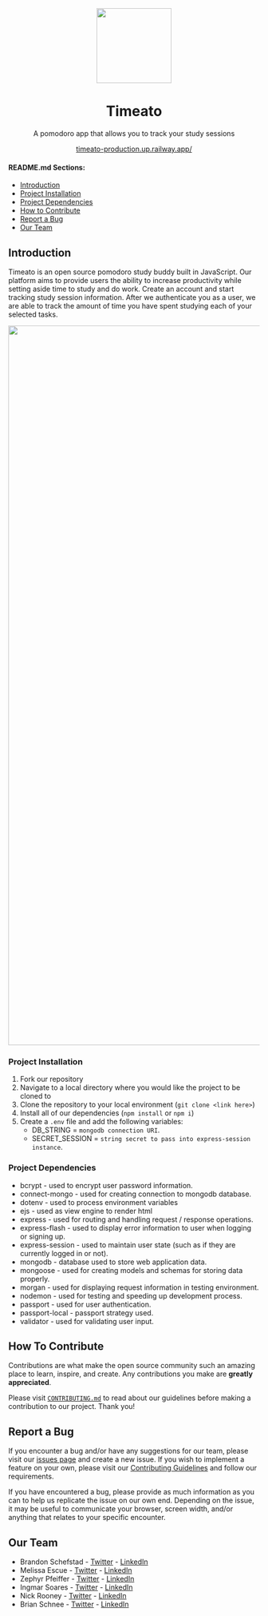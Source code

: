 <div align="center">
    <img width="150px" src="https://user-images.githubusercontent.com/77141303/189505187-cdd05b52-c769-4595-9c33-3238c94b963f.png" />
    <h1>Timeato</h1>
    <p>A pomodoro app that allows you to track your study sessions</p>
    <a href="https://timeato-production.up.railway.app/">timeato-production.up.railway.app/</a>
</div>


#### README.md Sections:
- [Introduction](#introduction)
- [Project Installation](#project-installation)
- [Project Dependencies](#project-dependencies)
- [How to Contribute](#how-to-contribute)
- [Report a Bug](#report-a-bug)
- [Our Team](#our-team)

## Introduction
Timeato is an open source pomodoro study buddy built in JavaScript. Our platform aims to provide users the ability to increase productivity while setting aside time to study and do work. Create an account and start tracking study session information. After we authenticate you as a user, we are able to track the amount of time you have spent studying each of your selected tasks. 

<div align="center">
    <img width="1440" alt="188342389-7fa669a1-e757-42da-b3c1-36146e0adacd" src="https://user-images.githubusercontent.com/77141303/189505675-4f3a023f-2d40-44be-a53d-56ab1c336f4a.png">
</div>

### Project Installation
1. Fork our repository
2. Navigate to a local directory where you would like the project to be cloned to
3. Clone the repository to your local environment (`git clone <link here>`)
4. Install all of our dependencies (`npm install` or `npm i`)
5. Create a `.env` file and add the following variables:
    - DB_STRING = `mongodb connection URI`.
    - SECRET_SESSION = `string secret to pass into express-session instance`.

### Project Dependencies

 - bcrypt - used to encrypt user password information.
 - connect-mongo - used for creating connection to mongodb database.
 - dotenv - used to process environment variables
 - ejs - used as view engine to render html
 - express - used for routing and handling request / response operations.
 - express-flash - used to display error information to user when logging or signing up.
 - express-session - used to maintain user state (such as if they are currently logged in or not).
 - mongodb - database used to store web application data.
 - mongoose - used for creating models and schemas for storing data properly.
 - morgan - used for displaying request information in testing environment.
 - nodemon - used for testing and speeding up development process.
 - passport - used for user authentication.
 - passport-local - passport strategy used.
 - validator - used for validating user input.

## How To Contribute

Contributions are what make the open source community such an amazing place to learn, inspire, and create. Any contributions you make are **greatly appreciated**.

Please visit <a href="https://github.com/devv-work/timeato/blob/main/CONTRIBUTING.md">`CONTRIBUTING.md`</a> to read about our guidelines before making a contribution to our project. Thank you!

## Report a Bug

If you encounter a bug and/or have any suggestions for our team, please visit our [issues page](https://github.com/devv-work/timeato/issues) and create a new issue. If you wish to implement a feature on your own, please visit our <a href="https://github.com/devv-work/timeato/blob/main/CONTRIBUTING.md">Contributing Guidelines</a> and follow our requirements.

If you have encountered a bug, please provide as much information as you can to help us replicate the issue on our own end. Depending on the issue, it may be useful to communicate your browser, screen width, and/or anything that relates to your specific encounter.

## Our Team
- Brandon Schefstad - <a href="https://twitter.com/BrandonSchefs">Twitter</a> - <a href="https://www.linkedin.com/in/brandon-schefstad/">LinkedIn</a>
- Melissa Escue - <a href="https://twitter.com/mel54924853">Twitter</a> - <a href="https://www.linkedin.com/in/melissaescue/">LinkedIn</a>
- Zephyr Pfeiffer - <a href="https://twitter.com/zephyrpfeiffer">Twitter</a> - <a href="https://www.linkedin.com/in/zephyrpfeiffer/">LinkedIn</a>
- Ingmar Soares - <a href="https://twitter.com/krinsea">Twitter</a> - <a href="https://www.linkedin.com/in/ingmar-manuel-soares-medina-175342240">LinkedIn</a>
- Nick Rooney - <a href="https://twitter.com/NickRooney17">Twitter</a> - <a href="https://www.linkedin.com/in/nicholasrrooney/">LinkedIn</a>
- Brian Schnee - <a href="https://twitter.com/BrianSchneeDev">Twitter</a> - <a href="https://www.linkedin.com/in/brian-schnee-dev/">LinkedIn</a>
